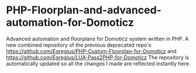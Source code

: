 # PHP-Floorplan-and-advanced-automation-for-Domoticz
Advanced automation and floorplans for Domoticz system written in PHP.
A new combined repository of the previous deprecated repo's https://github.com/Egregius/PHP-Custom-Floorplan-for-Domoticz and https://github.com/Egregius/LUA-Pass2PHP-for-Domoticz
The repository is automatically updated so all the changes I made are reflected instantly here.
